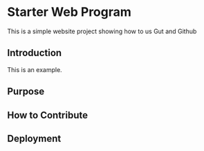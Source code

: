 # Starter Web Program

This is a simple website project
showing how to us Gut and Github

## Introduction

This is an example.

## Purpose

## How to Contribute

## Deployment